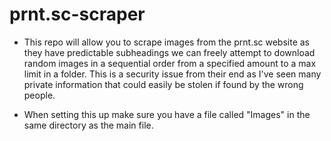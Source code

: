# prnt.sc-scraper
* This repo will allow you to scrape images from the prnt.sc website as they have predictable subheadings we can freely attempt to download random images in a sequential order from a specified amount to a max limit in a folder. This is a security issue from their end as I've seen many private information that could easily be stolen if found by the wrong people.

* When setting this up make sure you have a file called "Images" in the same directory as the main file.